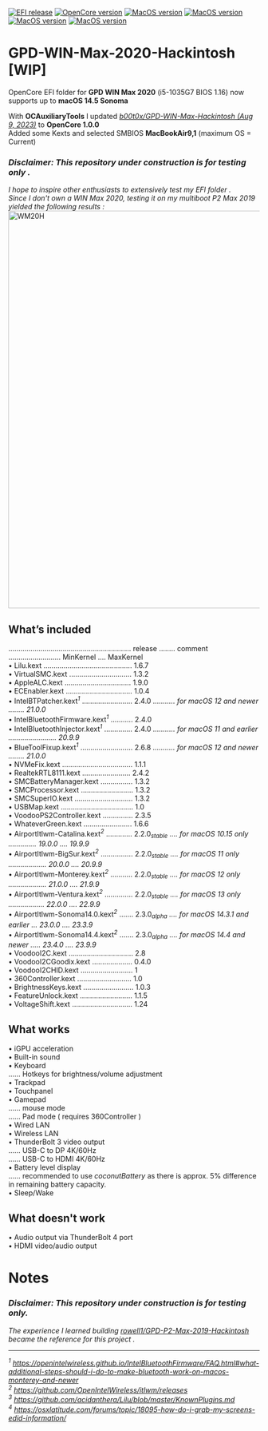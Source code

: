 [![EFI release](https://img.shields.io/badge/EFI-May_31,_2024-informational.svg)](https://github.com/rowell1/GPD-WIN-Max-2020-Hackintosh/tree/OpenCore)
[![OpenCore version](https://img.shields.io/badge/OpenCore-1.0.0-silver.svg)](https://github.com/acidanthera/OpenCorePkg)
[![MacOS version](https://img.shields.io/badge/BigSur-11.7.10-deeppink.svg)](https://www.apple.com/macos)
[![MacOS version](https://img.shields.io/badge/Monterey-12.7.5-violet.svg)](https://www.apple.com/macos)
[![MacOS version](https://img.shields.io/badge/Ventura-13.6.7-orange.svg)](https://www.apple.com/macos)
[![MacOS version](https://img.shields.io/badge/Sonoma-14.5-success.svg)](https://www.apple.com/macos)  


# GPD-WIN-Max-2020-Hackintosh [WIP]

OpenCore EFI folder for **GPD WIN Max 2020** (i5-1035G7 BIOS 1.16) now supports up to **macOS 14.5 Sonoma**  

With **OCAuxiliaryTools** I updated [_b00t0x/GPD-WIN-Max-Hackintosh (Aug 9, 2023)_](https://github.com/b00t0x/GPD-WIN-Max-Hackintosh) to **OpenCore 1.0.0**  
Added some Kexts and selected SMBIOS **MacBookAir9,1** (maximum OS = Current)  

### _Disclaimer: This repository under construction is for testing only ._  
_I hope to inspire other enthusiasts to extensively test my EFI folder ._  
_Since I don't own a WIN Max 2020, testing it on my multiboot P2 Max 2019 yielded the following results :_  
<img width="796" alt="WM20H" src="https://github.com/rowell1/GPD-WIN-Max-2020-Hackintosh/assets/156696883/16a0e591-e087-442a-a707-e0c10ffd5e48">  


## What’s included
............................................................. release ........ comment .......................... MinKernel .... MaxKernel  
• Lilu.kext ............................................ 1.6.7  
• VirtualSMC.kext ............................... 1.3.2  
• AppleALC.kext ................................. 1.9.0  
• ECEnabler.kext ................................. 1.0.4  
• IntelBTPatcher.kext<sup>_1_</sup> ......................... 2.4.0 _........... for macOS 12 and newer ........ 21.0.0_  
• IntelBluetoothFirmware.kext<sup>_1_</sup> ........... 2.4.0  
• IntelBluetoothInjector.kext<sup>_1_</sup> .............. 2.4.0 _........... for macOS 11 and earlier ........................ 20.9.9_  
• BlueToolFixup.kext<sup>_1_</sup> .......................... 2.6.8 _........... for macOS 12 and newer ........ 21.0.0_  
• NVMeFix.kext ................................... 1.1.1  
• RealtekRTL8111.kext ........................ 2.4.2  
• SMCBatteryManager.kext ................ 1.3.2  
• SMCProcessor.kext .......................... 1.3.2  
• SMCSuperIO.kext ............................. 1.3.2  
• USBMap.kext .................................... 1.0  
• VoodooPS2Controller.kext ............... 2.3.5  
• WhateverGreen.kext ........................ 1.6.6  
• AirportItlwm-Catalina.kext<sup>_2_</sup> ............. 2.2.0<sub>_stable_</sub> _.... for macOS 10.15 only .............. 19.0.0 .... 19.9.9_  
• AirportItlwm-BigSur.kext<sup>_2_</sup> ................ 2.2.0<sub>_stable_</sub> _.... for macOS 11 only ................... 20.0.0 .... 20.9.9_  
• AirportItlwm-Monterey.kext<sup>_2_</sup> ........... 2.2.0<sub>_stable_</sub> _.... for macOS 12 only ................... 21.0.0 .... 21.9.9_  
• AirportItlwm-Ventura.kext<sup>_2_</sup> .............. 2.2.0<sub>_stable_</sub> _.... for macOS 13 only .................. 22.0.0 .... 22.9.9_  
• AirportItlwm-Sonoma14.0.kext<sup>_2_</sup> ....... 2.3.0<sub>_alpha_</sub> _.... for macOS 14.3.1 and earlier ... 23.0.0 .... 23.3.9_  
• AirportItlwm-Sonoma14.4.kext<sup>_2_</sup> ....... 2.3.0<sub>_alpha_</sub> _.... for macOS 14.4 and newer ..... 23.4.0 .... 23.9.9_  
• VoodooI2C.kext ................................ 2.8  
• VoodooI2CGoodix.kext .................... 0.4.0  
• VoodooI2CHID.kext .......................... 1  
• 360Controller.kext ........................... 1.0  
• BrightnessKeys.kext ......................... 1.0.3  
• FeatureUnlock.kext .......................... 1.1.5  
• VoltageShift.kext .............................. 1.24  



## What works  
• iGPU acceleration  
• Built-in sound  
• Keyboard  
...... Hotkeys for brightness/volume adjustment  
• Trackpad  
• Touchpanel  
• Gamepad  
...... mouse mode  
...... Pad mode ( requires 360Controller )  
• Wired LAN  
• Wireless LAN  
• ThunderBolt 3 video output  
...... USB-C to DP 4K/60Hz  
...... USB-C to HDMI 4K/60Hz  
• Battery level display  
...... recommended to use _coconutBattery_ as there is approx. 5% difference in remaining battery capacity.  
• Sleep/Wake  

## What doesn't work  
• Audio output via ThunderBolt 4 port  
• HDMI video/audio output  


# Notes
### _Disclaimer: This repository under construction is for testing only._  
_The experience I learned building [_rowell1/GPD-P2-Max-2019-Hackintosh_](https://github.com/rowell1/GPD-P2-Max-2019-Hackintosh) became the reference for this project ._  


_________________________________________________________________________________________________
_<sup>1</sup> https://openintelwireless.github.io/IntelBluetoothFirmware/FAQ.html#what-additional-steps-should-i-do-to-make-bluetooth-work-on-macos-monterey-and-newer_  
_<sup>2</sup> https://github.com/OpenIntelWireless/itlwm/releases_  
_<sup>3</sup> https://github.com/acidanthera/Lilu/blob/master/KnownPlugins.md_   
_<sup>4</sup> https://osxlatitude.com/forums/topic/18095-how-do-i-grab-my-screens-edid-information/_



